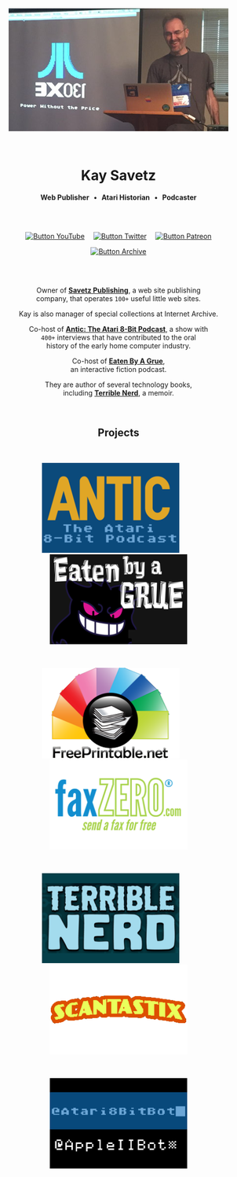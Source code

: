 
<div align = center>

<br>

![Live]

<br>

# Kay Savetz

**Web Publisher**  **•**  **Atari Historian**  **•**  **Podcaster**

<br>
<br>

[![Button YouTube]][YouTube]   
[![Button Twitter]][Twitter]   
[![Button Patreon]][Patreon]

[![Button Archive]][Archive]

<br>
<br>

Owner of **[Savetz Publishing]**, a web site publishing <br>
company, that operates `100+` useful little web sites.

Kay is also manager of special collections at Internet Archive.

Co-host of **[Antic: The Atari 8-Bit Podcast][ANTIC]**, a show with <br> 
`400+` interviews that have contributed to the oral <br>
history of the early home computer industry.

Co-host of **[Eaten By A Grue][Grue]**, <br>
an interactive fiction podcast.

They are author of several technology books, <br>
including **[Terrible Nerd][Nerd]**, a memoir.

<br>

## Projects

<br>

[<img
    src = 'Resources/ANTIC.png'
    width = 280
/>][ANTIC]       
[<img
    src = 'Resources/Grue.png'
    width = 280
/>][Grue]

<br>

[<img
    src = 'Resources/Free%20Printable.png'
    width = 280
/>][Printable]       
[<img
    src = 'Resources/Fax%20Zero.png'
    width = 280
/>][Fax]

<br>

[<img
    src = 'Resources/Terrible%20Nerd.png'
    width = 280
/>][Nerd]       
[<img
    src = 'Resources/Scantastix.png'
    width = 280
/>][Scan]

<br>

[<img
    src = 'Resources/Bot.png'
    width = 280
/>][Bot]

</div>

<br>



<!----------------------------------------------------------------------------->

[Savetz Publishing]: https://www.savetzpublishing.com/
[Printable]: https://www.freeprintable.net/
[ANTIC]: http://www.ataripodcast.com/
[Scan]: https://twitter.com/textfiles/status/1281674935451222016?s=20
[Grue]: http://monsterfeet.com/grue/
[Nerd]: http://amzn.to/2jH1wK5
[Bot]: https://atari8bitbot.com/
[Fax]: https://faxzero.com/

[YouTube]: https://www.youtube.com/c/KaySavetz
[Archive]: https://archive.org/details/@savetz
[Patreon]: https://www.patreon.com/savetz
[Twitter]: https://twitter.com/kaysavetz

[Live]: Resources/Live.jpg


<!---------------------------------[ Buttons ]--------------------------------->

[Button Archive]: https://img.shields.io/badge/Internet_Archive-666666?style=for-the-badge&logoColor=white&logo=InternetArchive
[Button YouTube]: https://img.shields.io/badge/YouTube-DD282E?style=for-the-badge&logoColor=white&logo=YouTube
[Button Patreon]: https://img.shields.io/badge/Patreon-FF424D?style=for-the-badge&logoColor=white&logo=Patreon
[Button Twitter]: https://img.shields.io/badge/Twitter-1DA1F2?style=for-the-badge&logoColor=white&logo=Twitter
